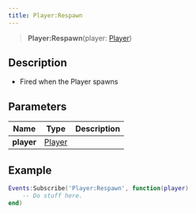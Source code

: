```yaml
---
title: Player:Respawn
---
```


> **Player:Respawn**(player: [Player](/vext/ref/client/type/player))

## Description

- Fired when the Player spawns

## Parameters

| Name | Type | Description |
| ---- | ---- | ----------- |
| **player** | [Player](/vext/ref/client/type/player) |  |

## Example

```lua
Events:Subscribe('Player:Respawn', function(player)
    -- Do stuff here.
end)
```

